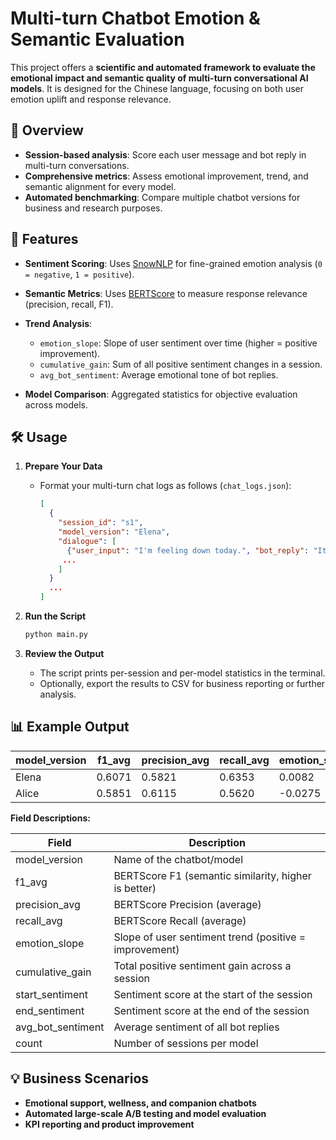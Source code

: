 

# Multi-turn Chatbot Emotion & Semantic Evaluation

This project offers a **scientific and automated framework to evaluate the emotional impact and semantic quality of multi-turn conversational AI models**. It is designed for the Chinese language, focusing on both user emotion uplift and response relevance.


## 🚀 Overview

* **Session-based analysis**: Score each user message and bot reply in multi-turn conversations.
* **Comprehensive metrics**: Assess emotional improvement, trend, and semantic alignment for every model.
* **Automated benchmarking**: Compare multiple chatbot versions for business and research purposes.


## 🔑 Features

* **Sentiment Scoring**: Uses [SnowNLP](https://github.com/isnowfy/snownlp) for fine-grained emotion analysis (`0 = negative`, `1 = positive`).
* **Semantic Metrics**: Uses [BERTScore](https://github.com/Tiiiger/bert_score) to measure response relevance (precision, recall, F1).
* **Trend Analysis**:

  * `emotion_slope`: Slope of user sentiment over time (higher = positive improvement).
  * `cumulative_gain`: Sum of all positive sentiment changes in a session.
  * `avg_bot_sentiment`: Average emotional tone of bot replies.
* **Model Comparison**: Aggregated statistics for objective evaluation across models.


## 🛠 Usage

1. **Prepare Your Data**

   * Format your multi-turn chat logs as follows (`chat_logs.json`):

     ```json
     [
       {
         "session_id": "s1",
         "model_version": "Elena",
         "dialogue": [
           {"user_input": "I'm feeling down today.", "bot_reply": "It's okay, you're not alone. Everyone has tough days. Tomorrow will be better."}
          ...
         ]
       }
       ... 
     ]
     ```

2. **Run the Script**

   ```bash
   python main.py
   ```

3. **Review the Output**

   * The script prints per-session and per-model statistics in the terminal.
   * Optionally, export the results to CSV for business reporting or further analysis.



## 📊 Example Output

| model\_version | f1\_avg | precision\_avg | recall\_avg | emotion\_slope | cumulative\_gain | start\_sentiment | end\_sentiment | avg\_bot\_sentiment | count |
| -------------- | ------- | -------------- | ----------- | -------------- | ---------------- | ---------------- | -------------- | ------------------- | ----- |
| Elena          | 0.6071  | 0.5821         | 0.6353      | 0.0082         | 0.4589           | 0.6698           | 0.6861         | 0.8604              | 4     |
| Alice          | 0.5851  | 0.6115         | 0.5620      | -0.0275        | 0.1555           | 0.6968           | 0.6419         | 0.5873              | 4     |

**Field Descriptions:**

| Field               | Description                                            |
| ------------------- | ------------------------------------------------------ |
| model\_version      | Name of the chatbot/model                              |
| f1\_avg             | BERTScore F1 (semantic similarity, higher is better)   |
| precision\_avg      | BERTScore Precision (average)                          |
| recall\_avg         | BERTScore Recall (average)                             |
| emotion\_slope      | Slope of user sentiment trend (positive = improvement) |
| cumulative\_gain    | Total positive sentiment gain across a session         |
| start\_sentiment    | Sentiment score at the start of the session            |
| end\_sentiment      | Sentiment score at the end of the session              |
| avg\_bot\_sentiment | Average sentiment of all bot replies                   |
| count               | Number of sessions per model                           |


## 💡 Business Scenarios

* **Emotional support, wellness, and companion chatbots**
* **Automated large-scale A/B testing and model evaluation**
* **KPI reporting and product improvement**
